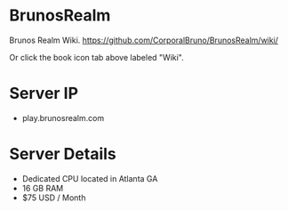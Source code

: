 # BrunosRealm
Brunos Realm Wiki.
https://github.com/CorporalBruno/BrunosRealm/wiki/

Or click the book icon tab above labeled "Wiki".

# Server IP
* play.brunosrealm.com

# Server Details
* Dedicated CPU located in Atlanta GA
* 16 GB RAM
* $75 USD / Month
